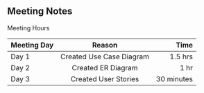 ## Meeting Notes


Meeting Hours

| Meeting Day        | Reason         | Time  |
| ------------- |:-------------:| -----:|
| Day 1     | Created Use Case Diagram  | 1.5 hrs |
| Day 2  | Created ER Diagram    |   1 hr |
| Day 3  | Created User Stories  |   30 minutes |
